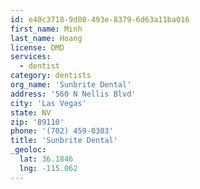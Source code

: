 ```yaml
---
id: e40c3718-9d08-493e-8379-6d63a11ba016
first_name: Minh
last_name: Hoang
license: DMD
services:
  - dentist
category: dentists
org_name: 'Sunbrite Dental'
address: '560 N Nellis Blvd'
city: 'Las Vegas'
state: NV
zip: '89110'
phone: '(702) 459-0303'
title: 'Sunbrite Dental'
_geoloc:
  lat: 36.1846
  lng: -115.062
---
```

